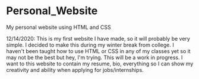 # Personal_Website
My personal website using HTML and CSS

12/14/2020:
This is my first website I have made, so it will probably be very simple. I decided to make this during my winter break from college. I haven't been taught how to use HTML or CSS in any of my classes yet so it may not be the best but hey, I'm trying.
This will be a work in progress. I want to this website to contain my resume, bio, everything so I can show my creativity and ability when applying for jobs/internships.
